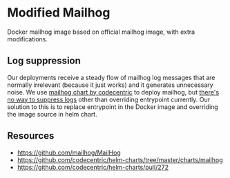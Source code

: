 # Modified Mailhog

Docker mailhog image based on official mailhog image, with extra modifications.

## Log suppression

Our deployments receive a steady flow of mailhog log messages that are normally irrelevant (because it just works) and it generates unnecessary noise. We use [mailhog chart by codecentric](https://github.com/codecentric/helm-charts/tree/master/charts/mailhog) to deploy mailhog, but [there's no way to suppress logs](https://github.com/codecentric/helm-charts/pull/272) other than overriding entrypoint currently. Our solution to this is to replace entrypoint in the Docker image and overriding the image source in helm chart.

## Resources

 - https://github.com/mailhog/MailHog
 - https://github.com/codecentric/helm-charts/tree/master/charts/mailhog
 - https://github.com/codecentric/helm-charts/pull/272

